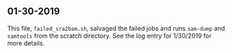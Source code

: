## 01-30-2019
This file, `failed_sra2bam.sh`, salvaged the failed jobs and runs `sam-dump` and `samtools` from the scratch directory. See the log entry for 1/30/2019 for more details.
